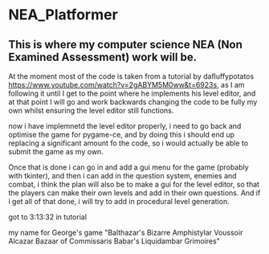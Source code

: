 # NEA_Platformer
## This is where my computer science NEA (Non Examined Assessment) work will be.

At the moment most of the code is taken from a tutorial by dafluffypotatos https://www.youtube.com/watch?v=2gABYM5M0ww&t=6923s, as I am following it until I get to the point where he implements his level editor, and at that point I will go and work backwards changing the code to be fully my own whilst ensuring the level editor still functions.

now i have implemnetd the level editor properly, i need to go back and optimise the game for pygame-ce, and by doing this i should end up replacing a significant amount fo the code, so i would actually be able to submit the game as my own.

Once that is done i can go in and add a gui menu for the game (probably with tkinter), and then i can add in the question system, enemies and combat, i think the plan will also be to make a gui for the level editor, so that the players can make their own levels and add in their own questions. And if i get all of that done, i will try to add in procedural level generation.

got to 3:13:32 in tutorial



my name for George's game "Balthazar's Bizarre Amphistylar Voussoir Alcazar Bazaar of Commissaris Babar's Liquidambar Grimoires"